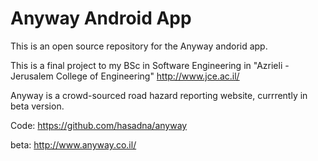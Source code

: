 Anyway Android App
================
This is an  open source repository for the Anyway andorid app.

This is a final project to my BSc in Software Engineering in "Azrieli - Jerusalem College of Engineering"
http://www.jce.ac.il/


Anyway is a crowd-sourced road hazard reporting website, currrently in beta version.

Code: https://github.com/hasadna/anyway

beta: http://www.anyway.co.il/

